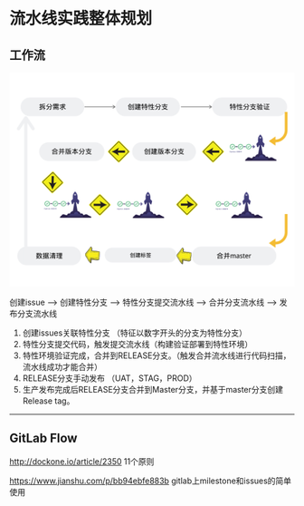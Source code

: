# 流水线实践整体规划



## 工作流



![images](images/00.png)

创建issue --> 创建特性分支 --> 特性分支提交流水线 --> 合并分支流水线 --> 发布分支流水线

1. 创建issues关联特性分支 （特征以数字开头的分支为特性分支）
2. 特性分支提交代码，触发提交流水线（构建验证部署到特性环境）
3. 特性环境验证完成，合并到RELEASE分支。（触发合并流水线进行代码扫描，流水线成功才能合并）
4. RELEASE分支手动发布 （UAT，STAG，PROD）
5. 生产发布完成后RELEASE分支合并到Master分支，并基于master分支创建Release tag。

----





## GitLab Flow



http://dockone.io/article/2350  11个原则

https://www.jianshu.com/p/bb94ebfe883b gitlab上milestone和issues的简单使用


